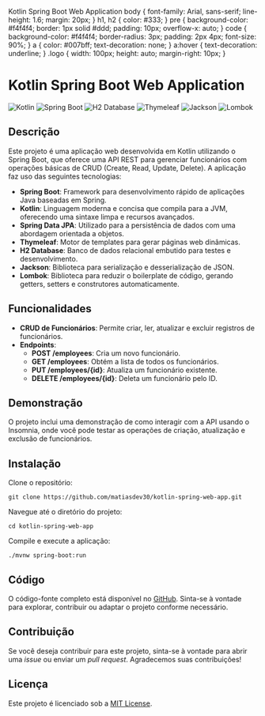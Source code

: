   Kotlin Spring Boot Web Application body { font-family: Arial, sans-serif; line-height: 1.6; margin: 20px; } h1, h2 { color: #333; } pre { background-color: #f4f4f4; border: 1px solid #ddd; padding: 10px; overflow-x: auto; } code { background-color: #f4f4f4; border-radius: 3px; padding: 2px 4px; font-size: 90%; } a { color: #007bff; text-decoration: none; } a:hover { text-decoration: underline; } .logo { width: 100px; height: auto; margin-right: 10px; }

Kotlin Spring Boot Web Application
==================================

![Kotlin]([https://kotlinlang.org/assets/images/logos/kotlin/kotlin.svg](https://www.google.com/imgres?q=kotlin%20logo&imgurl=https%3A%2F%2Fglobal.discourse-cdn.com%2Fbusiness5%2Fuploads%2Fkotlinlang%2Foriginal%2F2X%2Ff%2Ff440c5115af253e7b8dfdd241a45ccb8e494e8a6.png&imgrefurl=https%3A%2F%2Fdiscuss.kotlinlang.org%2Ft%2Fkotlin-logo%2F1385&docid=A6I6we-iY220rM&tbnid=mo0Oq5ahkQeSgM&vet=12ahUKEwiIrNm3_7KHAxVgSUEAHc7PDf4QM3oECHYQAA..i&w=334&h=297&hcb=2&ved=2ahUKEwiIrNm3_7KHAxVgSUEAHc7PDf4QM3oECHYQAA)) 
![Spring Boot](https://spring.io/img/spring-logo.png) 
![H2 Database](https://h2database.com/html/images/h2.png) 
![Thymeleaf](https://www.thymeleaf.org/img/thymeleaf_logo.png) 
![Jackson](https://www.baeldung.com/wp-content/uploads/2019/10/JSON-Jackson.png) 
![Lombok](https://projectlombok.org/images/lombok.png)


Descrição
---------

Este projeto é uma aplicação web desenvolvida em Kotlin utilizando o Spring Boot, que oferece uma API REST para gerenciar funcionários com operações básicas de CRUD (Create, Read, Update, Delete). A aplicação faz uso das seguintes tecnologias:

*   **Spring Boot**: Framework para desenvolvimento rápido de aplicações Java baseadas em Spring.
*   **Kotlin**: Linguagem moderna e concisa que compila para a JVM, oferecendo uma sintaxe limpa e recursos avançados.
*   **Spring Data JPA**: Utilizado para a persistência de dados com uma abordagem orientada a objetos.
*   **Thymeleaf**: Motor de templates para gerar páginas web dinâmicas.
*   **H2 Database**: Banco de dados relacional embutido para testes e desenvolvimento.
*   **Jackson**: Biblioteca para serialização e desserialização de JSON.
*   **Lombok**: Biblioteca para reduzir o boilerplate de código, gerando getters, setters e construtores automaticamente.

Funcionalidades
---------------

*   **CRUD de Funcionários**: Permite criar, ler, atualizar e excluir registros de funcionários.
*   **Endpoints**:
    *   **POST /employees**: Cria um novo funcionário.
    *   **GET /employees**: Obtém a lista de todos os funcionários.
    *   **PUT /employees/{id}**: Atualiza um funcionário existente.
    *   **DELETE /employees/{id}**: Deleta um funcionário pelo ID.

Demonstração
------------

O projeto inclui uma demonstração de como interagir com a API usando o Insomnia, onde você pode testar as operações de criação, atualização e exclusão de funcionários.

Instalação
----------

Clone o repositório:

    git clone https://github.com/matiasdev30/kotlin-spring-web-app.git

Navegue até o diretório do projeto:

    cd kotlin-spring-web-app

Compile e execute a aplicação:

    ./mvnw spring-boot:run

Código
------

O código-fonte completo está disponível no [GitHub](https://github.com/matiasdev30/kotlin-spring-web-app). Sinta-se à vontade para explorar, contribuir ou adaptar o projeto conforme necessário.

Contribuição
------------

Se você deseja contribuir para este projeto, sinta-se à vontade para abrir uma _issue_ ou enviar um _pull request_. Agradecemos suas contribuições!

Licença
-------

Este projeto é licenciado sob a [MIT License](https://opensource.org/licenses/MIT).

